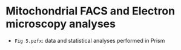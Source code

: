 # Mitochondrial FACS and Electron microscopy analyses
- `Fig 5.pzfx`: data and statistical analyses performed in Prism